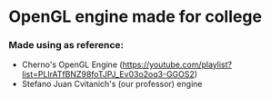 # OpenGL engine made for college
### Made using as reference:
- Cherno's OpenGL Engine (https://youtube.com/playlist?list=PLlrATfBNZ98foTJPJ_Ev03o2oq3-GGOS2)
- Stefano Juan Cvitanich's (our professor) engine
